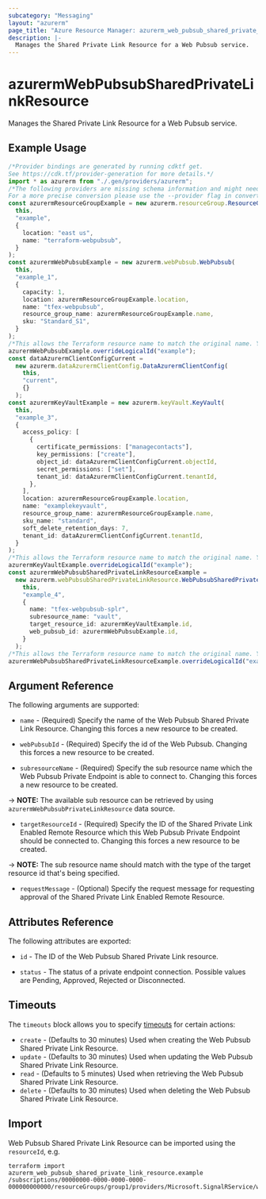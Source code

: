 ```yaml
---
subcategory: "Messaging"
layout: "azurerm"
page_title: "Azure Resource Manager: azurerm_web_pubsub_shared_private_link_resource"
description: |-
  Manages the Shared Private Link Resource for a Web Pubsub service.
---
```


# azurermWebPubsubSharedPrivateLinkResource

Manages the Shared Private Link Resource for a Web Pubsub service.

## Example Usage

```typescript
/*Provider bindings are generated by running cdktf get.
See https://cdk.tf/provider-generation for more details.*/
import * as azurerm from "./.gen/providers/azurerm";
/*The following providers are missing schema information and might need manual adjustments to synthesize correctly: azurerm.
For a more precise conversion please use the --provider flag in convert.*/
const azurermResourceGroupExample = new azurerm.resourceGroup.ResourceGroup(
  this,
  "example",
  {
    location: "east us",
    name: "terraform-webpubsub",
  }
);
const azurermWebPubsubExample = new azurerm.webPubsub.WebPubsub(
  this,
  "example_1",
  {
    capacity: 1,
    location: azurermResourceGroupExample.location,
    name: "tfex-webpubsub",
    resource_group_name: azurermResourceGroupExample.name,
    sku: "Standard_S1",
  }
);
/*This allows the Terraform resource name to match the original name. You can remove the call if you don't need them to match.*/
azurermWebPubsubExample.overrideLogicalId("example");
const dataAzurermClientConfigCurrent =
  new azurerm.dataAzurermClientConfig.DataAzurermClientConfig(
    this,
    "current",
    {}
  );
const azurermKeyVaultExample = new azurerm.keyVault.KeyVault(
  this,
  "example_3",
  {
    access_policy: [
      {
        certificate_permissions: ["managecontacts"],
        key_permissions: ["create"],
        object_id: dataAzurermClientConfigCurrent.objectId,
        secret_permissions: ["set"],
        tenant_id: dataAzurermClientConfigCurrent.tenantId,
      },
    ],
    location: azurermResourceGroupExample.location,
    name: "examplekeyvault",
    resource_group_name: azurermResourceGroupExample.name,
    sku_name: "standard",
    soft_delete_retention_days: 7,
    tenant_id: dataAzurermClientConfigCurrent.tenantId,
  }
);
/*This allows the Terraform resource name to match the original name. You can remove the call if you don't need them to match.*/
azurermKeyVaultExample.overrideLogicalId("example");
const azurermWebPubsubSharedPrivateLinkResourceExample =
  new azurerm.webPubsubSharedPrivateLinkResource.WebPubsubSharedPrivateLinkResource(
    this,
    "example_4",
    {
      name: "tfex-webpubsub-splr",
      subresource_name: "vault",
      target_resource_id: azurermKeyVaultExample.id,
      web_pubsub_id: azurermWebPubsubExample.id,
    }
  );
/*This allows the Terraform resource name to match the original name. You can remove the call if you don't need them to match.*/
azurermWebPubsubSharedPrivateLinkResourceExample.overrideLogicalId("example");

```

## Argument Reference

The following arguments are supported:

*   `name` - (Required) Specify the name of the Web Pubsub Shared Private Link Resource. Changing this forces a new resource to be created.

*   `webPubsubId` - (Required) Specify the id of the Web Pubsub. Changing this forces a new resource to be created.

*   `subresourceName` - (Required) Specify the sub resource name which the Web Pubsub Private Endpoint is able to connect to. Changing this forces a new resource to be created.

\-> **NOTE:** The available sub resource can be retrieved by using `azurermWebPubsubPrivateLinkResource` data source.

* `targetResourceId` - (Required) Specify the ID of the Shared Private Link Enabled Remote Resource which this Web Pubsub Private Endpoint should be connected to. Changing this forces a new resource to be created.

\-> **NOTE:** The sub resource name should match with the type of the target resource id that's being specified.

* `requestMessage` - (Optional) Specify the request message for requesting approval of the Shared Private Link Enabled Remote Resource.

## Attributes Reference

The following attributes are exported:

*   `id` - The ID of the Web Pubsub Shared Private Link resource.

*   `status` - The status of a private endpoint connection. Possible values are Pending, Approved, Rejected or Disconnected.

## Timeouts

The `timeouts` block allows you to specify [timeouts](https://www.terraform.io/language/resources/syntax#operation-timeouts) for certain actions:

* `create` - (Defaults to 30 minutes) Used when creating the Web Pubsub Shared Private Link Resource.
* `update` - (Defaults to 30 minutes) Used when updating the Web Pubsub Shared Private Link Resource.
* `read` - (Defaults to 5 minutes) Used when retrieving the Web Pubsub Shared Private Link Resource.
* `delete` - (Defaults to 30 minutes) Used when deleting the Web Pubsub Shared Private Link Resource.

## Import

Web Pubsub Shared Private Link Resource can be imported using the `resourceId`, e.g.

```console
terraform import azurerm_web_pubsub_shared_private_link_resource.example /subscriptions/00000000-0000-0000-0000-000000000000/resourceGroups/group1/providers/Microsoft.SignalRService/webPubSub/webPubSub1/sharedPrivateLinkResources/resource1
```
